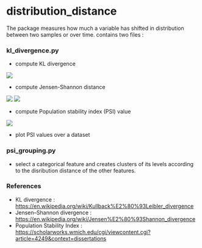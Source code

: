 # distribution_distance
The package measures how much a variable has shifted in distribution between two samples or over time. 
contains two files :
### kl_divergence.py
- compute KL divergence 
 <img src="https://latex.codecogs.com/gif.latex?D_{KL}(P||Q)=\sum_{i}P(i)*\ln(\frac{P(i)}{Q(i))})" /> 
 
- compute Jensen-Shannon distance 
<img src="https://latex.codecogs.com/gif.latex?M=\frac{1}{2}(P+Q)" />
<img src="https://latex.codecogs.com/gif.latex?D_{JensenShannon}(P,Q)=\sqrt{\frac{1}{2}*(D(P||M)+D(Q||M))}" />

- compute Population stability index (PSI) value 
<img src="https://latex.codecogs.com/gif.latex?PSI(P,Q)=D_{KL}(P||Q)+D_{KL}(Q||P)" />

- plot PSI values over a dataset


### psi_grouping.py

- select a categorical feature and creates clusters of its levels according to the disribution distance of the other features.


### References 
- KL divergence : https://en.wikipedia.org/wiki/Kullback%E2%80%93Leibler_divergence
- Jensen–Shannon divergence : https://en.wikipedia.org/wiki/Jensen%E2%80%93Shannon_divergence
- Population Stability Index : https://scholarworks.wmich.edu/cgi/viewcontent.cgi?article=4249&context=dissertations
